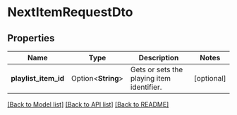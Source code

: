 # NextItemRequestDto

## Properties

Name | Type | Description | Notes
------------ | ------------- | ------------- | -------------
**playlist_item_id** | Option<**String**> | Gets or sets the playing item identifier. | [optional]

[[Back to Model list]](../README.md#documentation-for-models) [[Back to API list]](../README.md#documentation-for-api-endpoints) [[Back to README]](../README.md)


